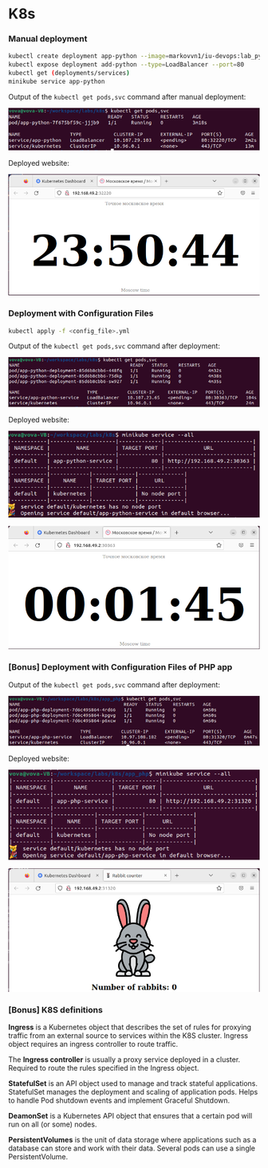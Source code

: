 # K8s

### Manual deployment

```bash
kubectl create deployment app-python --image=markovvn1/iu-devops:lab_python
kubectl expose deployment add-python --type=LoadBalancer --port=80
kubectl get (deployments/services)
minikube service app-python
```

Output of the `kubectl get pods,svc` command after manual deployment:

![](.github/img1.png)

Deployed website:

![](.github/img2.png)

### Deployment with Configuration Files

```bash
kubectl apply -f <config_file>.yml
```

Output of the `kubectl get pods,svc` command after deployment:

![](.github/img3.png)

Deployed website:

![](.github/img4.png)

![](.github/img5.png)

### [Bonus] Deployment with Configuration Files of PHP app

Output of the `kubectl get pods,svc` command after deployment:

![](.github/img6.png)

Deployed website:

![](.github/img7.png)

![](.github/img8.png)

### [Bonus] K8S definitions

**Ingress** is a Kubernetes object that describes the set of rules for proxying traffic from an external source to services within the K8S cluster. Ingress object requires an ingress controller to route traffic.

The **Ingress controller** is usually a proxy service deployed in a cluster. Required to route the rules specified in the Ingress object.

**StatefulSet** is an API object used to manage and track stateful applications. StatefulSet manages the deployment and scaling of application pods. Helps to handle Pod shutdown events and implement Graceful Shutdown.

**DeamonSet** is a Kubernetes API object that ensures that a certain pod will run on all (or some) nodes.

**PersistentVolumes** is the unit of data storage where applications such as a database can store and work with their data. Several pods can use a single PersistentVolume.

